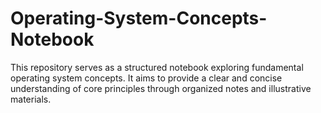# Operating-System-Concepts-Notebook
This repository serves as a structured notebook exploring fundamental operating system concepts. It aims to provide a clear and concise understanding of core principles through organized notes and illustrative materials.
